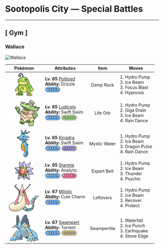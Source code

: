 # Sootopolis City — Special Battles

---

## [ Gym ]

### Wallace

![Wallace](../assets/important_trainers/wallace.png "Wallace")

| Pokémon | Attributes | Item | Moves |
|:-------:|------------|:----:|-------|
| ![Politoed](../../assets/sprites/politoed/front.gif "Politoed: The curled hair on Politoed’s head is proof of its status as a king. It is said that the longer and more curled the hair, the more respect this Pokémon earns from its peers.") | **Lv. 65** [Politoed](../../pokemon/politoed.md)<br>**Ability:** Drizzle<br>![water](../../assets/types/water.png) | Damp Rock | 1. Hydro Pump<br>2. Ice Beam<br>3. Focus Blast<br>4. Hypnosis |
| ![Ludicolo](../../assets/sprites/ludicolo/front.gif "Ludicolo: Upon hearing an upbeat and cheerful rhythm, the cells in Ludicolo’s body become very energetic and active. Even in battle, this Pokémon will exhibit an amazing amount of power.") | **Lv. 65** [Ludicolo](../../pokemon/ludicolo.md)<br>**Ability:** Swift Swim<br>![water](../../assets/types/water.png) ![grass](../../assets/types/grass.png) | Life Orb | 1. Hydro Pump<br>2. Giga Drain<br>3. Ice Beam<br>4. Rain Dance |
| ![Kingdra](../../assets/sprites/kingdra/front.gif "Kingdra: Kingdra sleeps on the seafloor where it is otherwise devoid of life. When a storm arrives, the Pokémon is said to awaken and wander about in search of prey.") | **Lv. 65** [Kingdra](../../pokemon/kingdra.md)<br>**Ability:** Swift Swim<br>![water](../../assets/types/water.png) ![dragon](../../assets/types/dragon.png) | Mystic Water | 1. Hydro Pump<br>2. Ice Beam<br>3. Dragon Pulse<br>4. Rain Dance |
| ![Starmie](../../assets/sprites/starmie/front.gif "Starmie: Starmie swims through water by spinning its star-shaped body as if it were a propeller on a ship. The core at the center of this Pokémon’s body glows in seven colors.") | **Lv. 65** [Starmie](../../pokemon/starmie.md)<br>**Ability:** Analytic<br>![water](../../assets/types/water.png) ![psychic](../../assets/types/psychic.png) | Expert Belt | 1. Hydro Pump<br>2. Ice Beam<br>3. Thunder<br>4. Psychic |
| ![Milotic](../../assets/sprites/milotic/front.gif "Milotic: Milotic live at the bottom of large lakes. When this Pokémon’s body glows a vivid pink, it releases a pulsing wave of energy that brings soothing calm to troubled hearts.") | **Lv. 67** [Milotic](../../pokemon/milotic.md)<br>**Ability:** Cute Charm<br>![water](../../assets/types/water.png) | Leftovers | 1. Hydro Pump<br>2. Ice Beam<br>3. Recover<br>4. Protect |
| ![Swampert](../../assets/sprites/swampert/front.gif "Swampert: Swampert predicts storms by sensing subtle differences in the sounds of waves and tidal winds with its fins. If a storm is approaching, it piles up boulders to protect itself.") | **Lv. 67** [Swampert](../../pokemon/swampert.md)<br>**Ability:** Torrent<br>![water](../../assets/types/water.png) ![ground](../../assets/types/ground.png) | Swampertite | 1. Waterfall<br>2. Ice Punch<br>3. Earthquake<br>4. Stone Edge |

